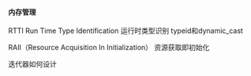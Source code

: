 #### 内存管理
RTTI Run Time Type Identification 运行时类型识别
    typeid和dynamic_cast

RAII（Resource Acquisition In Initialization） 资源获取即初始化

迭代器如何设计

